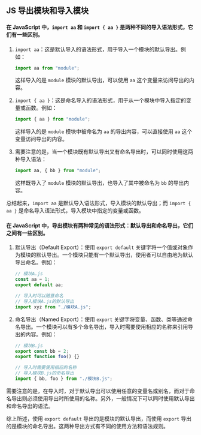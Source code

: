 ## JS 导出模块和导入模块

#### 在 JavaScript 中，`import aa` 和 `import { aa }` 是两种不同的导入语法形式，它们有一些区别。

1.  `import aa`：这是默认导入的语法形式，用于导入一个模块的默认导出。例如：
    ```javascript
    import aa from "module";
    ```
    这样导入的是 `module` 模块的默认导出，可以使用 `aa` 这个变量来访问导出的内容。
2.  `import { aa }`：这是命名导入的语法形式，用于从一个模块中导入指定的变量或函数。例如：

    ```javascript
    import { aa } from "module";
    ```

    这样导入的是 `module` 模块中被命名为 `aa` 的导出内容，可以直接使用 `aa` 这个变量访问导出的内容。

3.  需要注意的是，当一个模块既有默认导出又有命名导出时，可以同时使用这两种导入语法：

    ```javascript
    import aa, { bb } from "module";
    ```

    这样既导入了 `module` 模块的默认导出，也导入了其中被命名为 `bb` 的导出内容。

总结起来，`import aa` 是默认导入语法形式，导入模块的默认导出；而 `import { aa }` 是命名导入语法形式，导入模块中指定的变量或函数。

#### 在 JavaScript 中，导出模块有两种常见的语法形式：默认导出和命名导出，它们之间有一些区别。

1.  默认导出（Default Export）：使用 `export default` 关键字将一个值或对象作为模块的默认导出。一个模块只能有一个默认导出，使用者可以自由地为默认导出命名。例如：

    ```javascript
    // 模块A.js
    const aa = 1;
    export default aa;

    // 导入时可以随意命名
    // 导入模块A.js的默认导出
    import xyz from "./模块A.js";
    ```

2.  命名导出（Named Export）：使用 `export` 关键字将变量、函数、类等通过命名导出。一个模块可以有多个命名导出，导入时需要使用相应的名称来引用导出的内容。例如：

    ```javascript
    // 模块B.js
    export const bb = 2;
    export function foo() {}

    // 导入时需要使用相应的名称
    // 导入模块B.js的命名导出
    import { bb, foo } from "./模块B.js";
    ```

需要注意的是，在导入时，对于默认导出可以使用任意的变量名或别名，而对于命名导出则必须使用导出时所使用的名称。另外，一般情况下可以同时使用默认导出和命名导出的语法。

综上所述，使用 `export default` 导出的是模块的默认导出，而使用 `export` 导出的是模块的命名导出。这两种导出方式有不同的使用方法和语法规则。
